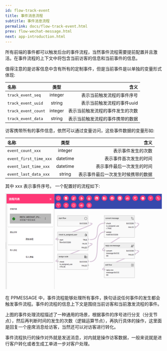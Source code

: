 ```yaml
---
id: flow-track-event
title: 事件消息流程
subtitle: 事件消息流程
permalink: docs/flow-track-event.html
prev: flow-wechat-message.html
next: app-introduction.html
---
```



所有前端的事件都可以触发后台的事件流程，当然事件流程需要提前配置并且激活。在事件流程的上下文中将包含当前访客的信息和当前事件的信息。

值得注意的是访客信息中含有所有的定制事件，但是当前事件是以单独的变量形式体现:

| 名称                | 类型    |                             含义 |
|:--------------------|:-------:|---------------------------------:|
| `track_event_seq`   | integer |       表示当前触发流程的事件序号 |
| `track_event_uuid`  | string  |       表示当前触发流程的事件uuid |
| `track_event_count` | integer | 表示当前触发流程的事件发生的次数 |
| `track_event_data`  | string  | 表示当前触发流程的事件携带的数据 |


访客携带所有的事件信息，依然可以通过变量访问，这些事件数据的变量形如:

| 名称                   | 类型     |                               含义 |
|:-----------------------|:--------:|-----------------------------------:|
| `event_count_xxx`      | integer  |                 表示事件发生的次数 |
| `event_first_time_xxx` | datetime |             表示事件首次发生的时间 |
| `event_last_time_xxx`  | datetime |         表示事件最后一次发生的时间 |
| `event_last_data_xxx`  | string   | 表示事件最后一次发生时候携带的数据 |

其中 xxx 表示事件序号。
一个配置好的流程如下:

![](./flow-track-event-1.png)

在 PPMESSAGE 中，事件流程能够处理所有事件，换句话说任何事件的发生都会触发事件流程。事件的流程的信息上下文是围绕当前访客和当前激发流程的事件。

上图的事件处理流程描述了一种通用的场景，根据事件的序号进行分支（分支节点），然后再判断时间的发生的次数（逻辑运算节点），再执行具体的操作，这里面是回复一个座席消息给访客，当然还可以对访客进行转化。

事件流程执行的操作对外就是发送消息，对内就是操作访客数据，一般来说就是进行客户转化或者生成工单进一步对客户处理。
